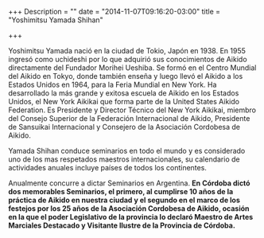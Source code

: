 +++
Description = ""
date = "2014-11-07T09:16:20-03:00"
title = "Yoshimitsu Yamada Shihan"

+++

Yoshimitsu Yamada nació en la ciudad de Tokio, Japón en 1938.  En 1955 ingresó
como uchideshi por lo que adquirió sus conocimientos de Aikido directamente del
Fundador Morihei Ueshiba.  Se formó en el Centro Mundial del Aikido en Tokyo,
donde también enseña y luego llevó el Aikido a los Estados Unidos en 1964, para
la Feria Mundial en New York.  Ha desarrollado la más grande y exitosa escuela
de Aikido en los Estados Unidos, el New York Aikikai que forma parte de la
United States Aikido Federation. Es Presidente y Director Técnico del New York
Aikikai, miembro del Consejo Superior de la Federación Internacional de Aikido,
Presidente de Sansuikai Internacional y Consejero de la Asociación Cordobesa de
Aikido.

Yamada Shihan conduce seminarios en todo el mundo y es considerado uno de los
mas respetados maestros internacionales, su calendario de actividades anuales
incluye países de todos los continentes.

Anualmente concurre a dictar Seminarios en Argentina. **En Córdoba dictó dos
memorables Seminarios, el primero,  al cumplirse  10 años de la práctica  de
Aikido en nuestra ciudad  y el segundo en el marco de los festejos por los 25
años de la Asociación Cordobesa de Aikido, ocasión en la que el poder
Legislativo de la provincia lo declaró  Maestro de Artes Marciales Destacado y
Visitante Ilustre de la Provincia de Córdoba.**
